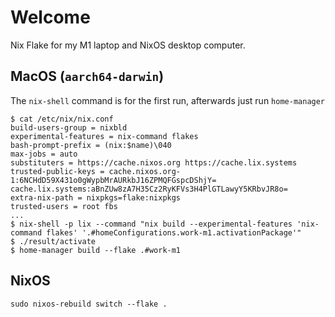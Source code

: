 # Welcome

Nix Flake for my M1 laptop and NixOS desktop computer.

## MacOS (`aarch64-darwin`)

The `nix-shell` command is for the first run, afterwards just run `home-manager`

```shell
$ cat /etc/nix/nix.conf
build-users-group = nixbld
experimental-features = nix-command flakes
bash-prompt-prefix = (nix:$name)\040
max-jobs = auto
substituters = https://cache.nixos.org https://cache.lix.systems
trusted-public-keys = cache.nixos.org-1:6NCHdD59X431o0gWypbMrAURkbJ16ZPMQFGspcDShjY= cache.lix.systems:aBnZUw8zA7H35Cz2RyKFVs3H4PlGTLawyY5KRbvJR8o=
extra-nix-path = nixpkgs=flake:nixpkgs
trusted-users = root fbs
...
$ nix-shell -p lix --command "nix build --experimental-features 'nix-command flakes' '.#homeConfigurations.work-m1.activationPackage'"
$ ./result/activate
$ home-manager build --flake .#work-m1
```

## NixOS

`sudo nixos-rebuild switch --flake .`
